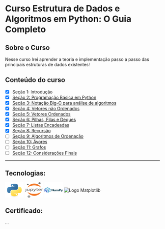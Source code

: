 # **Curso Estrutura de Dados e Algoritmos em Python: O Guia Completo**

## Sobre o Curso  

Nesse curso Irei aprender a teoria e implementação passo a passo das principais estruturas de dados existentes!

## Conteúdo do curso

- [x] Seção 1: Introdução  
- [x] [Seção 2: Programação Básica em Python](https://github.com/Joao-Inacio/IA_e_Machine_Learning/tree/main/0.0-Revisão)
- [x] [Seção 3: Notação Big-O para análise de algoritmos](https://github.com/Joao-Inacio/Estrutura-de-Dados-e-Algoritmos-em-Python/tree/main/Notacao-Big-O)
- [x] [Seção 4: Vetores não Ordenados](https://github.com/Joao-Inacio/Estrutura-de-Dados-e-Algoritmos-em-Python/tree/main/Vetores-nao-Ordenado)
- [x] [Seção 5: Vetores Ordenados](https://github.com/Joao-Inacio/Estrutura-de-Dados-e-Algoritmos-em-Python/tree/main/Vetores-Ordenados)
- [x] [Seção 6: Pilhas, Filas e Deques]()
- [x] [Seção 7: Listas Encadeadas]()
- [x] [Seção 8: Recursão]()
- [ ] [Seção 9: Algoritmos de Ordenação]()
- [ ] [Seção 10: Ávores]()
- [ ] [Seção 11: Grafos]()
- [ ] [Seção 12: Considerações Finais]()

---

## **Tecnologias:**

<div>
    <img align="center" src="https://raw.githubusercontent.com/devicons/devicon/master/icons/python/python-original.svg" alt="Logo Python" height="50" width="60" />
    <img align="center" src="https://raw.githubusercontent.com/devicons/devicon/master/icons/jupyter/jupyter-original-wordmark.svg" alt="Logo Jupyter" height="50" width="60" />
    <img align="center" src="https://raw.githubusercontent.com/devicons/devicon/master/icons/numpy/numpy-original-wordmark.svg" alt="Logo Numpy" height="50" width="60" />
    <img align="center" src="https://matplotlib.org/3.1.1/_static/logo2_compressed.svg" alt="Logo Matplotlib" height="50" width="60" />
</div>

## **Certificado:**

...
